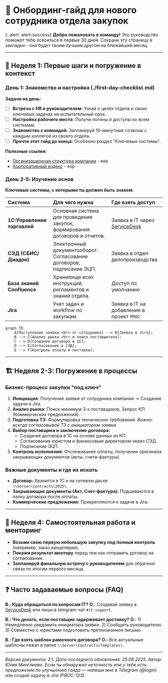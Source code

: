 # 🚀 Онбординг-гайд для нового сотрудника отдела закупок

{:.alert .alert-success}
**Добро пожаловать в команду!** Это руководство поможет тебе освоиться в первые 30 дней. Сохрани эту страницу в закладки - она будет твоим лучшим другом на ближайший месяц.

---

## 📅 Неделя 1: Первые шаги и погружение в контекст

### День 1: Знакомство и настройка (./first-day-checklist.md)

**Задачи на день:**
*   [ ] **Встреча с HR и руководителем:** Узнай о целях отдела и своих ключевых задачах на испытательный срок.
*   [ ] **Настройка рабочего места:** Получи логины и доступы ко всем системам.
*   [ ] **Знакомство с командой:** Запланируй 10-минутные созвоны с каждым коллегой из своего отдела.
*   [ ] **Прочти этот гайд до конца:** Особенно раздел "Ключевые системы".

**Полезные ссылки:**
*   [Организационная структура компании](https://wiki.company.com/HR/OrgChart) - exp
*   [Корпоративный кодекс](https://wiki.company.com/HR/Handbook) - exp

### День 2-5: Изучение основ

**Ключевые системы, с которыми ты должен быть знаком:**

| Система | Для чего нужна | Где взять доступ |
| :--- | :--- | :--- |
| **1C:Управление торговлей** | Основная система для проведения закупок, формирования договоров и отчетов. | Заявка в IT через [ServiceDesk](https://sd.company.com) |
| **СЭД (СБИС/Диадок)** | Электронный документооборот. Согласование договоров, подписание ЭЦП. | Заявка в отдел делопроизводства |
| **База знаний Confluence** | Хранилище всех инструкций, регламентов и знаний отдела. | Доступ по умолчанию |
| **Jira** | Учет задач и workflow по закупкам. | Заявка в IT на добавление в проект `PROC` |

```mermaid
graph TD
    A[Поступление заявки <br> от сотрудника] --> B{Заявка в Jira};
    B --> C[Анализ рынка <br> и поиск поставщителя];
    C --> D[Создание договора в 1С];
    D --> E[Согласование в СЭД];
    E --> F[Контроль оплаты и поставки];
```

---

## 🏗 Неделя 2-3: Погружение в процессы

### Бизнес-процесс закупки "под ключ"

1.  **Инициация:** Получение заявки от сотрудника компании → Создание задачи в Jira.
2.  **Анализ рынка:** Поиск минимум 3-х поставщиков. Запрос КП (Коммерческих предложений).
3.  **Подготовка ТЗ:** Формулировка технических требований. *Важно: всегда согласовывай ТЗ с инициатором заявки.*
4.  **Выбор поставщика и заключение договора:**
    *   Создание договора в 1С на основе данных из КП.
    *   Согласование юристом и финансовым директором через СЭД.
    *   Подписание ЭЦП.
5.  **Контроль исполнения:** Отслеживание оплаты, получение оригинала закрывающих документов (акты, счета-фактуры).

### Важные документы и где их искать

*   **Договор:** Хранится в 1С и на сетевом диске `\\Server\Contracts\2025\`.
*   **Закрывающие документы (Акт, Счет-фактура):** Подшиваются в папку договора после оплаты.
*   **Коммерческие предложения:** Прикрепляются к задаче в Jira.

---

## 🧠 Неделя 4: Самостоятельная работа и менторинг

*   **Возьми свою первую небольшую закупку под полный контроль** (например, заказ канцелярии).
*   **Покажи результат ментору** перед тем как отправить договор на согласование.
*   **Запланируй финальную встречу с руководителем** для обратной связи по итогам первого месяца.

---

## ❓ Часто задаваемые вопросы (FAQ)

**В.: Куда обращаться по вопросам IT?**
**О.:** Создавай заявку в [ServiceDesk](https://sd.company.com) или пиши в telegram-чат `#it_support`.

**В.: Что делать, если поставщик задерживает доставку?**
**О.:** 1) Немедленно уведомить инициатора заявки. 2) Сообщить руководителю. 3) Совместно с юристами подготовить претензионное письмо.

**В.: Где взять шаблон рамочного договора?**
**О.:** Все актуальные шаблоны лежат в папке `\\Server\Contracts\Templates\`.

---
*Версия документа: 2.1. Дата последнего обновления: 25.08.2025. Автор: Юлия Минглиева.*
*Если ты обнаружил неточность или у тебя есть предложение по улучшению гайда — напиши мне в Telegram (@login) или создай задачу в Jira (PROC-123).*